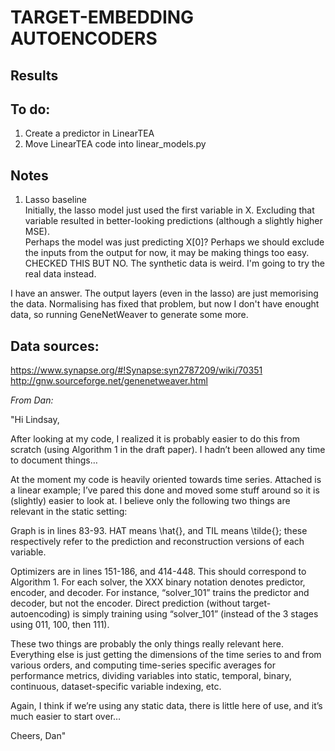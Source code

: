 # TARGET-EMBEDDING AUTOENCODERS

## Results


## To do:
1. Create a predictor in LinearTEA
2. Move LinearTEA code into linear_models.py

## Notes  
1. Lasso baseline  
Initially, the lasso model just used the first variable in X. Excluding that variable resulted in better-looking predictions (although a slightly higher MSE).  
Perhaps the model was just predicting X[0]?
Perhaps we should exclude the inputs from the output for now, it may be making things too easy. CHECKED THIS BUT NO.
The synthetic data is weird. I'm going to try the real data instead.

I have an answer. The output layers (even in the lasso) are just memorising the data.
Normalising has fixed that problem, but now I don't have enought data, so running GeneNetWeaver to generate some more.



## Data sources:  
https://www.synapse.org/#!Synapse:syn2787209/wiki/70351
http://gnw.sourceforge.net/genenetweaver.html


*From Dan:*

"Hi Lindsay,

After looking at my code, I realized it is probably easier to do this from scratch (using Algorithm 1 in the draft paper). I hadn’t been allowed any time to document things…

At the moment my code is heavily oriented towards time series. Attached is a linear example; I’ve pared this done and moved some stuff around so it is (slightly) easier to look at. I believe only the following two things are relevant in the static setting:

Graph is in lines 83-93. HAT means \hat{}, and TIL means \tilde{}; these respectively refer to the prediction and reconstruction versions of each variable.

Optimizers are in lines 151-186, and 414-448. This should correspond to Algorithm 1. For each solver, the XXX binary notation denotes predictor, encoder, and decoder. For instance, “solver_101” trains the predictor and decoder, but not the encoder. Direct prediction (without target-autoencoding) is simply training using “solver_101” (instead of the 3 stages using 011, 100, then 111).

These two things are probably the only things really relevant here. Everything else is just getting the dimensions of the time series to and from various orders, and computing time-series specific averages for performance metrics, dividing variables into static, temporal, binary, continuous, dataset-specific variable indexing, etc.

Again, I think if we’re using any static data, there is little here of use, and it’s much easier to start over…

Cheers,
Dan"
